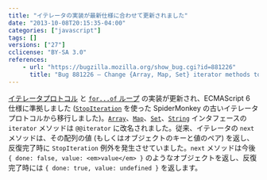 ```yaml
---
title: "イテレータの実装が最新仕様に合わせて更新されました"
date: "2013-10-08T20:15:35-04:00"
categories: ["javascript"]
tags: []
versions: ["27"]
cclicense: "BY-SA 3.0"
references:
    - url: "https://bugzilla.mozilla.org/show_bug.cgi?id=881226"
      title: "Bug 881226 – Change {Array, Map, Set} iterator methods to mach the latest spec"
---
```

[イテレータプロトコル](https://bugzilla.mozilla.org/show_bug.cgi?id=907077) と [`for...of` ループ](https://developer.mozilla.org/ja/docs/Web/JavaScript/Reference/Statements/for...of) の実装が更新され、ECMAScript 6 仕様に準拠しました ([`StopIteration`](https://developer.mozilla.org/ja/docs/SpiderMonkey/JSAPI_Reference/JS_ThrowStopIteration) を使った SpiderMonkey の古いイテレータプロトコルから移行しました)。[`Array`](https://developer.mozilla.org/ja/docs/Web/JavaScript/Reference/Global_Objects/Array)、[`Map`](https://developer.mozilla.org/ja/docs/Web/JavaScript/Reference/Global_Objects/Map)、[`Set`](https://developer.mozilla.org/ja/docs/Web/JavaScript/Reference/Global_Objects/Set)、[`String`](https://developer.mozilla.org/ja/docs/Web/JavaScript/Reference/Global_Objects/String) インタフェースの `iterator` メソッドは `@@iterator` に改名されました。従来、イテレータの `next` メソッドは、その配列の値 (もしくはオブジェクトのキーと値のペア) を返し、反復完了時に `StopIteration` 例外を発生させていました。`next` メソッドは今後 `{ done: false, value: <em>value</em> }` のようなオブジェクトを返し、反復完了時には `{ done: true, value: undefined }` を返します。
